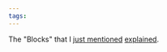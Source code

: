 ```yaml
---
tags: 
---
```


The "Blocks" that I [just mentioned](/twitter/85) [explained](http://lists.cs.uiuc.edu/pipermail/cfe-dev/2008-August/002670.html).
